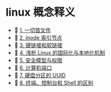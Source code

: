 # linux 概念释义

* 📄 [1. 一切皆文件](siyuan://blocks/20240403215644-0halvvy)
* 📄 [2. inode 索引节点](siyuan://blocks/20240403215659-njenehp)
* 📄 [3. 硬链接和软链接](siyuan://blocks/20240403215740-kddenc3)
* 📄 [4. 浅析 Linux 的国际化与本地化机制](siyuan://blocks/20240403215818-83qhhse)
* 📄 [5. 安全模型与权限](siyuan://blocks/20240403215936-ta4ssfo)
* 📄 [6. 计算机端口](siyuan://blocks/20240403220010-xdkagh6)
* 📄 [7. 硬盘分区的 UUID](siyuan://blocks/20240403220159-2mts8ei)
* 📄 [8. 终端、控制台和 Shell 的区别](siyuan://blocks/20240403220248-jow5p5l)

‍
